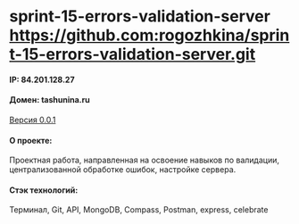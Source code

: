 # sprint-15-errors-validation-server https://github.com:rogozhkina/sprint-15-errors-validation-server.git 

#### IP: 84.201.128.27
#### Домен: tashunina.ru


<u>Версия 0.0.1</u>

#### О проекте:

Проектная работа, направленная на освоение навыков по валидации, централизованной обработке ошибок, настройке сервера.

#### Стэк технологий:

Терминал, Git, API, MongoDB, Compass, Postman, express, celebrate
